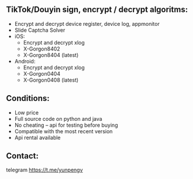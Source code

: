 ## TikTok/Douyin sign, encrypt / decrypt algoritms:
 - Encrypt and decrypt device register, device log, appmonitor
 - Slide Captcha Solver
 - iOS:
   - Encrypt and decrypt xlog
   - X-Gorgon8402
   - X-Gorgon8404 (latest)
 - Android:
   - Encrypt and decrypt xlog
   - X-Gorgon0404
   - X-Gorgon0408 (latest)
  
## Conditions:  
 - Low price
 - Full source code on python and java
 - No cheating – api for testing before buying  
 - Compatible with the most recent version
 - Api rental available

## Contact:
telegram https://t.me/yunpengv  
